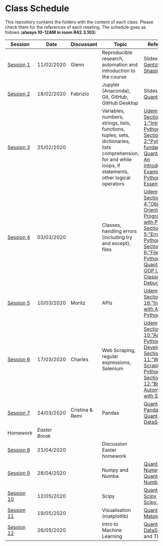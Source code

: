 # Class Schedule
This repository contains the folders with the content of each class. Please check them for the references of each meeting.
The schedule goes as follows (**always 10-12AM in room R42.3.103**)

| Session       | Date         | Discussant  | Topic       |       References                                                                                                                               |            
| ------------- | -------------|-------------|-------------|  ----------------------------------------------------------------------------------------------------------------------------------- |
| [Session 1](https://github.com/Python-do-ECARES/Classes/tree/master/Session_1)       | 11/02/2020   | Glenn       | Reproducible research, automation and introduction to the course | Slides / [Gentzkow and Shapiro](https://web.stanford.edu/~gentzkow/research/CodeAndData.pdf)|
|  [Session 2](https://github.com/Python-do-ECARES/Classes/tree/master/Session_2)      | 18/02/2020   | Fabrizio    | Jupyter (Anaconda), Git, GitHub, GitHub Desktop |                     Slides / [QuantEcon](https://python.quantecon.org/getting_started.html)                                                                           |
| [Session 3](https://github.com/Python-do-ECARES/Classes/tree/master/Session_3)       | 25/02/2020   |             | Variables, numbers, strings, lists, functions, tuples, sets, dictionaries, lists comprehension, for and while loops, if statements, other logical operators |  [Udemy - Section 1:"Intro to Python" and Section 2:"Python fundamentals"](https://www.udemy.com/course/the-complete-python-course/learn/lecture/9412506#overview), [QuantEcon - An Introductory Example](https://python.quantecon.org/python_by_example.html) and [Python Essentials](https://python.quantecon.org/python_essentials.html)      |
| [Session 4](https://github.com/Python-do-ECARES/Classes/tree/master/Session_4)       | 03/03/2020   |             | Classes, handling errors (including try and except), files |            [Udemy - Section 4:"Object-Oriented Programming with Python", Section 5:"Errors in Python", Section 6:"Files in Python"](https://www.udemy.com/course/the-complete-python-course/learn/lecture/9412506#overview), [QuantEcon - OOP I](https://python.quantecon.org/oop_intro.html), [Building Classes](https://python.quantecon.org/python_oop.html) and [Debugging](https://python.quantecon.org/debugging.html)           |                                                                          
| [Session 5](https://github.com/Python-do-ECARES/Classes/tree/master/Session_5)       | 10/03/2020   |       Moritz      |APIs|     [Udemy - Section 16:"Interacting with APIs with Python"](https://www.udemy.com/course/the-complete-python-course/learn/lecture/9412506#overview)     |
| [Session 6](https://github.com/Python-do-ECARES/Classes/tree/master/Session_6)       | 17/03/2020   |       Charles      | Web Scraping, regular expressions, Selenium|     [Udemy - Section 10:"Advanced Python Development", Section 11:"Web Scraping with Python", Section 12:"Browser Automation with Selenium"](https://www.udemy.com/course/the-complete-python-course/learn/lecture/9412506#overview)                                                                                                                                     |
| [Session 7](https://github.com/Python-do-ECARES/Classes/tree/master/Session_7)       | 24/03/2020   |    Cristina & Remi         | Pandas |                    [QuantEcon - Pandas](https://python.quantecon.org/pandas.html) and [QuantEcon- DataScience](https://datascience.quantecon.org/pandas/)                                                                                                                       |
| Homework      | *Easter Break*|            | |                                                                                                                                                  |
| [Session 8](https://github.com/Python-do-ECARES/Classes/tree/master/Session_8)       | 21/04/2020   |             | Discussion Easter homework |                                                                                                                        |
| [Session 9](https://github.com/Python-do-ECARES/Classes/tree/master/Session_9)        | 28/04/2020   |             | Numpy and Numba |      [QuantEcon - Numpy](https://python.quantecon.org/numpy.html) and [QuantEcon - Numba](https://python.quantecon.org/numba.html) |                                                                                                                            |
| [Session 10](https://github.com/Python-do-ECARES/Classes/tree/master/Session_10)      | 12/05/2020   |             | Scipy |        [QuantEcon - Scipy](https://python.quantecon.org/scipy.html) and [Scipy.optimize](https://docs.scipy.org/doc/scipy/reference/optimize.html) |                                                                                                                                    |
| [Session 11](https://github.com/Python-do-ECARES/Classes/tree/master/Session_11)      | 19/05/2020   |             | Visualisation (matplotlib) |   [QuantEcon- Matplotlib](https://python.quantecon.org/matplotlib.html)                                                                                                                    |
| [Session 12](https://github.com/Python-do-ECARES/Classes/tree/master/Session_12)      | 26/05/2020   |             | Intro to Machine Learning  |   [QuantEcon DataScience](https://datascience.quantecon.org/applications/ml_in_economics.html) and TBD                                                                                                              |
      
